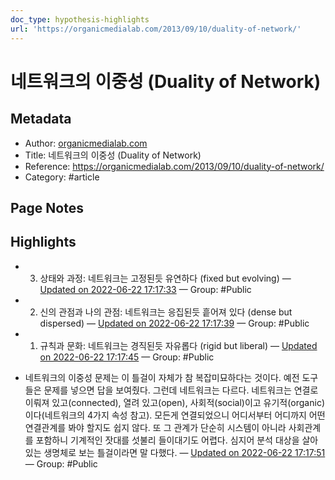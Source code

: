 ```yaml
---
doc_type: hypothesis-highlights
url: 'https://organicmedialab.com/2013/09/10/duality-of-network/'
---
```


# 네트워크의 이중성 (Duality of Network)

## Metadata
- Author: [organicmedialab.com]()
- Title: 네트워크의 이중성 (Duality of Network)
- Reference: https://organicmedialab.com/2013/09/10/duality-of-network/
- Category: #article

## Page Notes
## Highlights
- 3. 상태와 과정: 네트워크는 고정된듯 유연하다 (fixed but evolving) — [Updated on 2022-06-22 17:17:33](https://hyp.is/xJZZHPIDEeyaAIPkwz4MoA/organicmedialab.com/2013/09/10/duality-of-network/) — Group: #Public

- 2. 신의 관점과 나의 관점: 네트워크는 응집된듯 흩어져 있다 (dense but dispersed) — [Updated on 2022-06-22 17:17:39](https://hyp.is/x-O06PIDEey6xysM9F-Lhw/organicmedialab.com/2013/09/10/duality-of-network/) — Group: #Public

- 1. 규칙과 문화: 네트워크는 경직된듯 자유롭다 (rigid but liberal) — [Updated on 2022-06-22 17:17:45](https://hyp.is/y3h37PIDEeyYCjdLh0u_3Q/organicmedialab.com/2013/09/10/duality-of-network/) — Group: #Public

- 네트워크의 이중성 문제는 이 틀걸이 자체가 참 복잡미묘하다는 것이다. 예전 도구들은 문제를 넣으면 답을 보여줬다. 그런데 네트워크는 다르다. 네트워크는 연결로 이뤄져 있고(connected), 열려 있고(open), 사회적(social)이고 유기적(organic)이다(네트워크의 4가지 속성 참고). 모든게 연결되었으니 어디서부터 어디까지 어떤 연결관계를 봐야 할지도 쉽지 않다. 또 그 관계가 단순히 시스템이 아니라 사회관계를 포함하니 기계적인 잣대를 섯불리 들이대기도 어렵다. 심지어 분석 대상을 살아있는 생명체로 보는 틀걸이라면 말 다했다. — [Updated on 2022-06-22 17:17:51](https://hyp.is/zyIAtvIDEeyePdsXFKvO4Q/organicmedialab.com/2013/09/10/duality-of-network/) — Group: #Public



